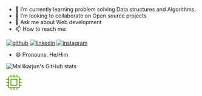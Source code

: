 

<!--
**Mallikarjunople/Mallikarjunople** is a ✨ _special_ ✨ repository because its `README.md` (this file) appears on your GitHub profile.
-->

- 🌱 I’m currently learning problem solving Data structures and Algorithms.
- 👯 I’m looking to collaborate on Open source projects
- 💬 Ask me about Web development
- 📫 How to reach me:  

[<img src='https://cdn.jsdelivr.net/npm/simple-icons@3.0.1/icons/github.svg' alt='github' height='40'>](https://github.com/Mallikarjunople)  [<img src='https://cdn.jsdelivr.net/npm/simple-icons@3.0.1/icons/linkedin.svg' alt='linkedin' height='40'>](https://www.linkedin.com/in/mallikarjunople/)  [<img src='https://cdn.jsdelivr.net/npm/simple-icons@3.0.1/icons/instagram.svg' alt='instagram' height='40'>](https://www.instagram.com/the_batsssy/)  
- 😄 Pronouns: He/Him

![Mallikarjun's GitHub stats](https://github-readme-stats.vercel.app/api?username=Mallikarjunople&show_icons=true&theme=gotham)

<a href='https://docs.github.com/en/developers'><img src='https://raw.githubusercontent.com/acervenky/animated-github-badges/master/assets/devbadge.gif' width='40' height='40'></a> 
